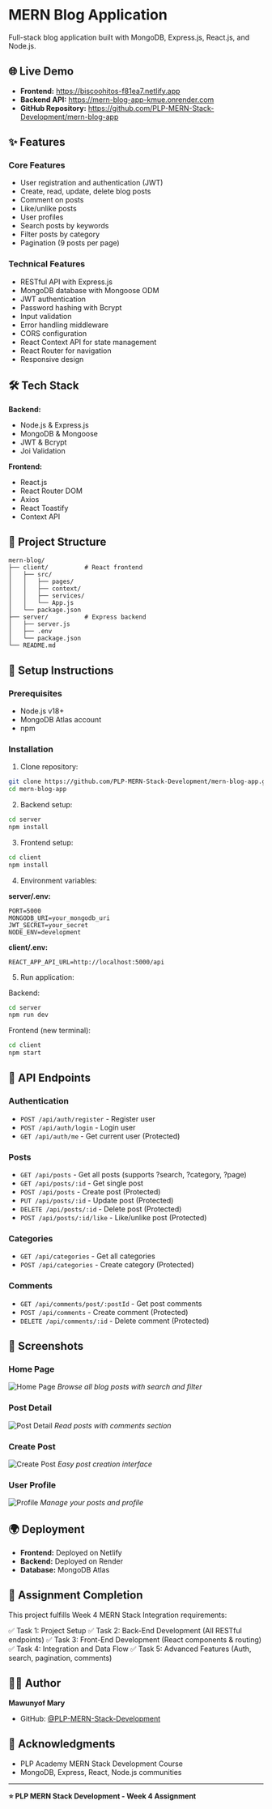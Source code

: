 ﻿# MERN Blog Application

Full-stack blog application built with MongoDB, Express.js, React.js, and Node.js.

## 🌐 Live Demo

- **Frontend:** https://biscoohitos-f81ea7.netlify.app
- **Backend API:** https://mern-blog-app-kmue.onrender.com
- **GitHub Repository:** https://github.com/PLP-MERN-Stack-Development/mern-blog-app

## ✨ Features

### Core Features
- User registration and authentication (JWT)
- Create, read, update, delete blog posts
- Comment on posts
- Like/unlike posts
- User profiles
- Search posts by keywords
- Filter posts by category
- Pagination (9 posts per page)

### Technical Features
- RESTful API with Express.js
- MongoDB database with Mongoose ODM
- JWT authentication
- Password hashing with Bcrypt
- Input validation
- Error handling middleware
- CORS configuration
- React Context API for state management
- React Router for navigation
- Responsive design

## 🛠️ Tech Stack

**Backend:**
- Node.js & Express.js
- MongoDB & Mongoose
- JWT & Bcrypt
- Joi Validation

**Frontend:**
- React.js
- React Router DOM
- Axios
- React Toastify
- Context API

## 📁 Project Structure
```
mern-blog/
├── client/          # React frontend
│   ├── src/
│   │   ├── pages/
│   │   ├── context/
│   │   ├── services/
│   │   └── App.js
│   └── package.json
├── server/          # Express backend  
│   ├── server.js
│   ├── .env
│   └── package.json
└── README.md
```

## 🚀 Setup Instructions

### Prerequisites
- Node.js v18+
- MongoDB Atlas account
- npm

### Installation

1. Clone repository:
```bash
git clone https://github.com/PLP-MERN-Stack-Development/mern-blog-app.git
cd mern-blog-app
```

2. Backend setup:
```bash
cd server
npm install
```

3. Frontend setup:
```bash
cd client
npm install
```

4. Environment variables:

**server/.env:**
```env
PORT=5000
MONGODB_URI=your_mongodb_uri
JWT_SECRET=your_secret
NODE_ENV=development
```

**client/.env:**
```env
REACT_APP_API_URL=http://localhost:5000/api
```

5. Run application:

Backend:
```bash
cd server
npm run dev
```

Frontend (new terminal):
```bash
cd client
npm start
```

## 📡 API Endpoints

### Authentication
- `POST /api/auth/register` - Register user
- `POST /api/auth/login` - Login user
- `GET /api/auth/me` - Get current user (Protected)

### Posts
- `GET /api/posts` - Get all posts (supports ?search, ?category, ?page)
- `GET /api/posts/:id` - Get single post
- `POST /api/posts` - Create post (Protected)
- `PUT /api/posts/:id` - Update post (Protected)
- `DELETE /api/posts/:id` - Delete post (Protected)
- `POST /api/posts/:id/like` - Like/unlike post (Protected)

### Categories
- `GET /api/categories` - Get all categories
- `POST /api/categories` - Create category (Protected)

### Comments
- `GET /api/comments/post/:postId` - Get post comments
- `POST /api/comments` - Create comment (Protected)
- `DELETE /api/comments/:id` - Delete comment (Protected)

## 📸 Screenshots

### Home Page
![Home Page](screenshots/home.png)
*Browse all blog posts with search and filter*

### Post Detail
![Post Detail](screenshots/post.png)
*Read posts with comments section*

### Create Post
![Create Post](screenshots/create.png)
*Easy post creation interface*

### User Profile
![Profile](screenshots/profile.png)
*Manage your posts and profile*

## 🌍 Deployment

- **Frontend:** Deployed on Netlify
- **Backend:** Deployed on Render
- **Database:** MongoDB Atlas

## 📝 Assignment Completion

This project fulfills Week 4 MERN Stack Integration requirements:

✅ Task 1: Project Setup
✅ Task 2: Back-End Development (All RESTful endpoints)
✅ Task 3: Front-End Development (React components & routing)
✅ Task 4: Integration and Data Flow
✅ Task 5: Advanced Features (Auth, search, pagination, comments)

## 👨‍💻 Author

**Mawunyof Mary**
- GitHub: [@PLP-MERN-Stack-Development](https://github.com/PLP-MERN-Stack-Development)

## 🙏 Acknowledgments

- PLP Academy MERN Stack Development Course
- MongoDB, Express, React, Node.js communities

---

**⭐ PLP MERN Stack Development - Week 4 Assignment**